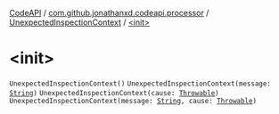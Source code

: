 [CodeAPI](../../index.md) / [com.github.jonathanxd.codeapi.processor](../index.md) / [UnexpectedInspectionContext](index.md) / [&lt;init&gt;](.)

# &lt;init&gt;

`UnexpectedInspectionContext()`
`UnexpectedInspectionContext(message: `[`String`](https://kotlinlang.org/api/latest/jvm/stdlib/kotlin/-string/index.html)`)`
`UnexpectedInspectionContext(cause: `[`Throwable`](https://kotlinlang.org/api/latest/jvm/stdlib/kotlin/-throwable/index.html)`)`
`UnexpectedInspectionContext(message: `[`String`](https://kotlinlang.org/api/latest/jvm/stdlib/kotlin/-string/index.html)`, cause: `[`Throwable`](https://kotlinlang.org/api/latest/jvm/stdlib/kotlin/-throwable/index.html)`)`